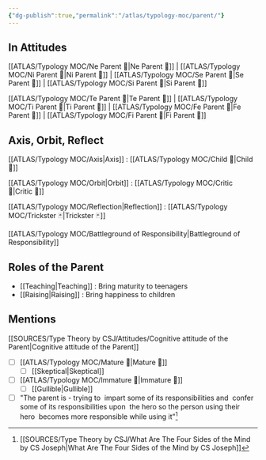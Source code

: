 ```yaml
---
{"dg-publish":true,"permalink":"/atlas/typology-moc/parent/"}
---
```



## In Attitudes

[[ATLAS/Typology MOC/Ne Parent 🤰\|Ne Parent 🤰]] | [[ATLAS/Typology MOC/Ni Parent 🤰\|Ni Parent 🤰]] | [[ATLAS/Typology MOC/Se Parent 🤰\|Se Parent 🤰]] | [[ATLAS/Typology MOC/Si Parent 🤰\|Si Parent 🤰]]

[[ATLAS/Typology MOC/Te Parent 🤰\|Te Parent 🤰]] | [[ATLAS/Typology MOC/Ti Parent 🤰\|Ti Parent 🤰]] | [[ATLAS/Typology MOC/Fe Parent 🤰\|Fe Parent 🤰]] | [[ATLAS/Typology MOC/Fi Parent 🤰\|Fi Parent 🤰]]

## Axis, Orbit, Reflect

[[ATLAS/Typology MOC/Axis\|Axis]] : [[ATLAS/Typology MOC/Child 🧒\|Child 🧒]]

[[ATLAS/Typology MOC/Orbit\|Orbit]] : [[ATLAS/Typology MOC/Critic 👵\|Critic 👵]]

[[ATLAS/Typology MOC/Reflection\|Reflection]] : [[ATLAS/Typology MOC/Trickster 🃏\|Trickster 🃏]]

[[ATLAS/Typology MOC/Battleground of Responsibility\|Battleground of Responsibility]]

## Roles of the Parent

- [[Teaching\|Teaching]] : Bring maturity to teenagers
- [[Raising\|Raising]] : Bring happiness to children 

## Mentions

 [[SOURCES/Type Theory by CSJ/Attitudes/Cognitive attitude of the Parent\|Cognitive attitude of the Parent]] 
- [ ] [[ATLAS/Typology MOC/Mature 🐢\|Mature 🐢]]
	- [ ] [[Skeptical\|Skeptical]]
- [ ] [[ATLAS/Typology MOC/Immature 🐎\|Immature 🐎]]
	- [ ] [[Gullible\|Gullible]]
- [ ] "The parent is - trying to  impart some of its responsibilities and  confer some of its responsibilities upon  the hero so the person using their hero  becomes more responsible while using it"[^1]

[^1]: [[SOURCES/Type Theory by CSJ/What Are The Four Sides of the Mind by CS Joseph\|What Are The Four Sides of the Mind by CS Joseph]]